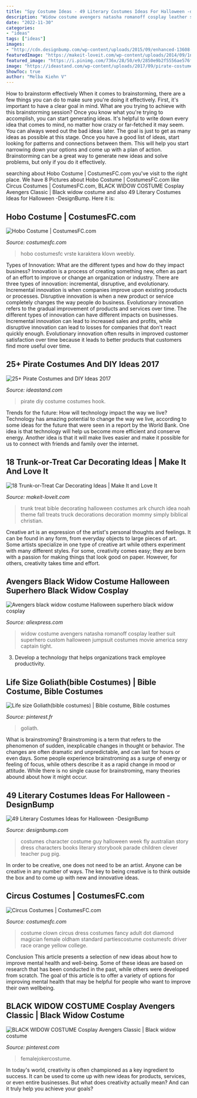 ```yaml
---
title: "Spy Costume Ideas - 49 Literary Costumes Ideas For Halloween -designbump"
description: "Widow costume avengers natasha romanoff cosplay leather suit superhero custom halloween jumpsuit costumes movie america sexy captain tight"
date: "2022-11-30"
categories:
- "ideas"
tags: ["ideas"]
images:
- "http://cdn.designbump.com/wp-content/uploads/2015/09/enhanced-13608-1443034110-2.jpg"
featuredImage: "https://makeit-loveit.com/wp-content/uploads/2014/09/1noahs-ark.jpg"
featured_image: "https://i.pinimg.com/736x/28/50/e9/2850e9b2f5556ae576f87f812112af9c--church-ideas-crochet-patterns.jpg"
image: "https://ideastand.com/wp-content/uploads/2017/09/pirate-costume-diy/17-pirate-costume-diy-ideas-tutorials.jpg"
ShowToc: true
author: "Melba Kiehn V"
---
```



How to brainstorm effectively
When it comes to brainstorming, there are a few things you can do to make sure you're doing it effectively. First, it's important to have a clear goal in mind. What are you trying to achieve with this brainstorming session? Once you know what you're trying to accomplish, you can start generating ideas. It's helpful to write down every idea that comes to mind, no matter how crazy or far-fetched it may seem. You can always weed out the bad ideas later. The goal is just to get as many ideas as possible at this stage. Once you have a good list of ideas, start looking for patterns and connections between them. This will help you start narrowing down your options and come up with a plan of action. Brainstorming can be a great way to generate new ideas and solve problems, but only if you do it effectively.

	

		
searching about Hobo Costume | CostumesFC.com you've visit to the right place. We have 8 Pictures about Hobo Costume | CostumesFC.com like Circus Costumes | CostumesFC.com, BLACK WIDOW COSTUME Cosplay Avengers Classic | Black widow costume and also 49 Literary Costumes Ideas for Halloween -DesignBump. Here it is:
		
    
## Hobo Costume | CostumesFC.com

<img loading=lazy src="https://www.costumesfc.com/wp-content/uploads/2014/11/Hobo-Costumes-for-Girls.jpg" onerror="this.onerror=null;this.src='https://tse3.mm.bing.net/th?id=OIP.23VDfwrmpWRHZdY-Q-X4LAHaQl&amp;pid=15.1';" alt="Hobo Costume | CostumesFC.com">

_Source: costumesfc.com_

>hobo costumesfc vrste karaktera klovn weebly. 

	

Types of Innovation: What are the different types and how do they impact business?
Innovation is a process of creating something new, often as part of an effort to improve or change an organization or industry. There are three types of innovation: incremental, disruptive, and evolutionary. Incremental innovation is when companies improve upon existing products or processes. Disruptive innovation is when a new product or service completely changes the way people do business. Evolutionary innovation refers to the gradual improvement of products and services over time.
The different types of innovation can have different impacts on businesses. Incremental innovation can lead to increased sales and profits, while disruptive innovation can lead to losses for companies that don't react quickly enough. Evolutionary innovation often results in improved customer satisfaction over time because it leads to better products that customers find more useful over time.

    
## 25+ Pirate Costumes And DIY Ideas 2017

<img loading=lazy src="https://ideastand.com/wp-content/uploads/2017/09/pirate-costume-diy/17-pirate-costume-diy-ideas-tutorials.jpg" onerror="this.onerror=null;this.src='https://tse4.mm.bing.net/th?id=OIP.1rpHRsFOaAGOWBIoyPkhkwHaSk&amp;pid=15.1';" alt="25+ Pirate Costumes and DIY Ideas 2017">

_Source: ideastand.com_

>pirate diy costume costumes hook. 

	

Trends for the future: How will technology impact the way we live?
Technology has amazing potential to change the way we live, according to some ideas for the future that were seen in a report by the World Bank. One idea is that technology will help us become more efficient and conserve energy. Another idea is that it will make lives easier and make it possible for us to connect with friends and family over the internet.

    
## 18 Trunk-or-Treat Car Decorating Ideas | Make It And Love It

<img loading=lazy src="https://makeit-loveit.com/wp-content/uploads/2014/09/1noahs-ark.jpg" onerror="this.onerror=null;this.src='https://tse2.mm.bing.net/th?id=OIP.teuIQ6HZItKcCIBxAagofgHaJ4&amp;pid=15.1';" alt="18 Trunk-or-Treat Car Decorating Ideas | Make It and Love It">

_Source: makeit-loveit.com_

>trunk treat bible decorating halloween costumes ark church idea noah theme fall treats truck decorations decoration mommy simply biblical christian. 

	

Creative art is an expression of the artist's personal thoughts and feelings. It can be found in any form, from everyday objects to large pieces of art. Some artists specialize in one type of creative art while others experiment with many different styles. For some, creativity comes easy; they are born with a passion for making things that look good on paper. However, for others, creativity takes time and effort.

    
## Avengers Black Widow Costume Halloween Superhero Black Widow Cosplay

<img loading=lazy src="https://ae01.alicdn.com/kf/HTB1YPk1jIUrBKNjSZPxq6x00pXa6/Avengers-black-widow-costume-Halloween-superhero-black-widow-cosplay-leather-jumpsuit-cosplay-Natasha-Romanoff-costume-custom.jpg" onerror="this.onerror=null;this.src='https://tse3.mm.bing.net/th?id=OIP.QQhMRYvC_fxiY3S3Y3UkyQHaHa&amp;pid=15.1';" alt="Avengers black widow costume Halloween superhero black widow cosplay">

_Source: aliexpress.com_

>widow costume avengers natasha romanoff cosplay leather suit superhero custom halloween jumpsuit costumes movie america sexy captain tight. 

	

3. Develop a technology that helps organizations track employee productivity. 

    
## Life Size Goliath(bible Costumes) | Bible Costume, Bible Costumes

<img loading=lazy src="https://i.pinimg.com/736x/28/50/e9/2850e9b2f5556ae576f87f812112af9c--church-ideas-crochet-patterns.jpg" onerror="this.onerror=null;this.src='https://tse4.mm.bing.net/th?id=OIP.u9Bk3n8I53Y4AbDzLqRwrgHaJ3&amp;pid=15.1';" alt="Life size Goliath(bible costumes) | Bible costume, Bible costumes">

_Source: pinterest.fr_

>goliath. 

	

What is brainstroming?
Brainstroming is a term that refers to the phenomenon of sudden, inexplicable changes in thought or behavior. The changes are often dramatic and unpredictable, and can last for hours or even days. Some people experience brainstroming as a surge of energy or feeling of focus, while others describe it as a rapid change in mood or attitude. While there is no single cause for brainstroming, many theories abound about how it might occur.

    
## 49 Literary Costumes Ideas For Halloween -DesignBump

<img loading=lazy src="http://cdn.designbump.com/wp-content/uploads/2015/09/enhanced-13608-1443034110-2.jpg" onerror="this.onerror=null;this.src='https://tse1.mm.bing.net/th?id=OIP.V-4Fqdja1oCf72QhrmHg7wHaLI&amp;pid=15.1';" alt="49 Literary Costumes Ideas for Halloween -DesignBump">

_Source: designbump.com_

>costumes character costume guy halloween week fly australian story dress characters books literary storybook parade children clever teacher pug pig. 

	

In order to be creative, one does not need to be an artist. Anyone can be creative in any number of ways. The key to being creative is to think outside the box and to come up with new and innovative ideas.

    
## Circus Costumes | CostumesFC.com

<img loading=lazy src="https://www.costumesfc.com/wp-content/uploads/2014/12/Circus-Girl-Costume.jpg" onerror="this.onerror=null;this.src='https://tse3.mm.bing.net/th?id=OIP.hDdT8_K0ArcjmIwfrTDkWQHaON&amp;pid=15.1';" alt="Circus Costumes | CostumesFC.com">

_Source: costumesfc.com_

>costume clown circus dress costumes fancy adult dot diamond magician female oldham standard partiescostume costumesfc driver race orange yellow college. 

	

Conclusion
This article presents a selection of new ideas about how to improve mental health and well-being. Some of these ideas are based on research that has been conducted in the past, while others were developed from scratch. The goal of this article is to offer a variety of options for improving mental health that may be helpful for people who want to improve their own wellbeing.

    
## BLACK WIDOW COSTUME Cosplay Avengers Classic | Black Widow Costume

<img loading=lazy src="https://i.pinimg.com/736x/ae/3f/02/ae3f028afe2ee5631d4c70ac0fb412a8.jpg" onerror="this.onerror=null;this.src='https://tse2.mm.bing.net/th?id=OIP.MwM2q5f_3Dby8SVuzIi1VwHaHa&amp;pid=15.1';" alt="BLACK WIDOW COSTUME Cosplay Avengers Classic | Black widow costume">

_Source: pinterest.com_

>femalejokercostume. 

	

In today's world, creativity is often championed as a key ingredient to success. It can be used to come up with new ideas for products, services, or even entire businesses. But what does creativity actually mean? And can it truly help you achieve your goals?


